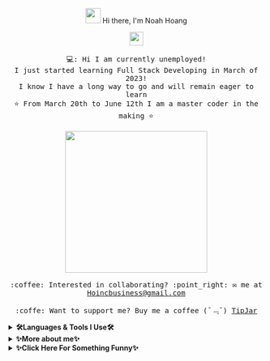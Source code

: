 <p align="center"> <img src="https://raw.githubusercontent.com/iampavangandhi/iampavangandhi/master/gifs/Hi.gif" width="30px"> Hi there, I'm Noah Hoang</p>

<p align="center">
  <img src="[spongebob coding gifhttps://media.tenor.com/tWD3GjJcoHgAAAAC/spongebob-computer.gif](https://media.tenor.com/tWD3GjJcoHgAAAAC/spongebob-computer.gif)" width="27px">
  <br><br>
  <samp>
    💻: Hi I am currently unemployed!
    <br>I just started learning Full Stack Developing in March of 2023!
      <br>I know I have a long way to go and will remain eager to learn
    <br>⭐ From March 20th to June 12th I am a master coder in the making ⭐<br><br>
    <img src="https://media.tenor.com/tWD3GjJcoHgAAAAC/spongebob-computer.gif" width="280px" align="center">
    <br><br>:coffee: Interested in collaborating? :point_right: ✉ me at <a href="mailto:hoincbusiness@gmail.com">Hoincbusiness@gmail.com</a>
    <br><br>:coffe: Want to support me? Buy me a coffee (ˉ﹃ˉ) <a href="https://mytipjar.herokuapp.com/?address=0x7D693B938fB19aa62E1979e5534cb32B32B6E0F6">TipJar</a>
  </samp>
</p>



<details>
  <summary><b> 🛠️Languages & Tools I Use🛠️ </b></summary>
  ⭐ HTML <br>
  ⭐ CSS <br>
  ⭐ JavaScript <br> 
  ⭐ BootStrap <br>
  ⭐ Bulma
  ⭐ Materialize <br>
  ⭐ jQuery
  ⭐ Nodejs
  ⭐ Expressjs
  ⭐ NPM
  ⭐ Jest
  ⭐ Insomnia
  ⭐ MySQL
  ⭐ Heroku

</details>
<details>
  <summary><b> ✨More about me✨</b></summary>
  🎓 Currently enrolled at UC Berkeley Extension's Full Stack Boot Camp</br>
🔥 I have a burning passion for learning all types of coding I can get my hands on</br>
💻 I love PC building, infact I have built over 18 PCs for gaming, businesses, and personal use!</br>
🎮 I'm an enthusiastic Minecrafter! A proud 12 year veteran 😤💪</br>
🧗‍♂️ Hobbies: I work on sport cars with my dad and I also sport climb. I can tower a 38 ft. wall in 7.12 seconds! </br>
</details>

<details>
  <summary><b> ✨Click Here For Something Funny✨</b></summary>
    <img src="https://media.tenor.com/U7onEi32XlIAAAAC/spongebob-development.gif" width="280px" align="center">
</details>
